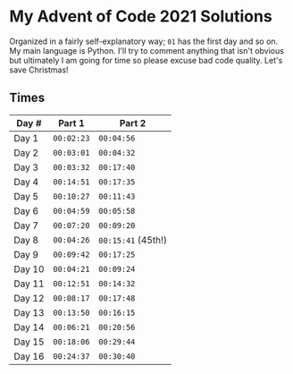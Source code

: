# My Advent of Code 2021 Solutions

Organized in a fairly self-explanatory way; `01` has the first day and so on. My main language is Python. I'll try to comment anything that isn't obvious but ultimately I am going for time so please excuse bad code quality. Let's save Christmas!

## Times

| Day #  | Part 1     | Part 2             |
| ------ | ---------- | ------------------ |
| Day 1  | `00:02:23` | `00:04:56`         |
| Day 2  | `00:03:01` | `00:04:32`         |
| Day 3  | `00:03:32` | `00:17:40`         |
| Day 4  | `00:14:51` | `00:17:35`         |
| Day 5  | `00:10:27` | `00:11:43`         |
| Day 6  | `00:04:59` | `00:05:58`         |
| Day 7  | `00:07:20` | `00:09:20`         |
| Day 8  | `00:04:26` | `00:15:41` (45th!) |
| Day 9  | `00:09:42` | `00:17:25`         |
| Day 10 | `00:04:21` | `00:09:24`         |
| Day 11 | `00:12:51` | `00:14:32`         |
| Day 12 | `00:08:17` | `00:17:48`         |
| Day 13 | `00:13:50` | `00:16:15`         |
| Day 14 | `00:06:21` | `00:20:56`         |
| Day 15 | `00:18:06` | `00:29:44`         |
| Day 16 | `00:24:37` | `00:30:40`         |

